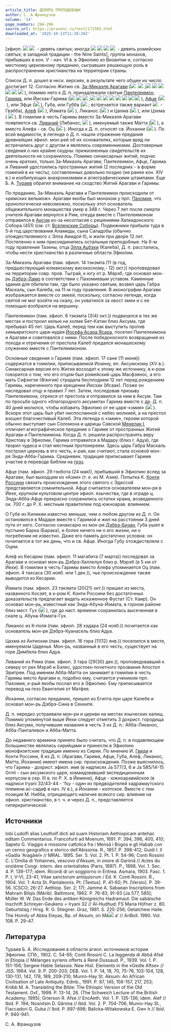 ```yaml
---
article_title: ДЕВЯТЬ ПРЕПОДОБНЫХ
author: С. А.Французов
volume: '14'
page_numbers: 294-296
source_url: https://pravenc.ru/text/171565.html
downloaded_at: '2025-10-13T11:38:26Z'
---
```


[эфиоп. ![](<https://pravenc.ru/char/26110/xa9 /image.png>) ![](<https://pravenc.ru/char/26110/ x5b1xf1Tq/image.png>)  - девять святых; иногда ![](<https://pravenc.ru/char/26110/xa9 /image.png>) ![](<https://pravenc.ru/char/26110/ x5b1xf1Tq /image.png>) ![](<https://pravenc.ru/char/26110/ xb5 /image.png>) ![](<https://pravenc.ru/char/26110/ SHxf5xdax8cq/image.png>)  - девять ромейских святых; в западной традиции - the Nine Saints], группа монахов, прибывших в кон. V - нач. VI в. в Эфиопию из Византии и, согласно местному церковному преданию, сыгравших решающую роль в распространении христианства на территории страны.

Список Д. п. дошел в неск. версиях, в результате чего общее их число достигает 12. Согласно Житию св. [За-Микаэля Арагави](<https://pravenc.ru/text/За-Микаэля Арагави.html>) (![](https://pravenc.ru/char/26110/xd6Hxf2yxd1xf4D/image.png)  ![](https://pravenc.ru/char/26110/xd1xc5x95xf5xda/image.png) ;![](<https://pravenc.ru/char/26110/ /image.png>) ![](<https://pravenc.ru/char/26110/ xd1xc5x95xf5 /image.png>) ![](<https://pravenc.ru/char/26110/ xb5 /image.png>) ![](<https://pravenc.ru/char/26110/ xd62Uxc32 /image.png>) ![](<https://pravenc.ru/char/26110/ xb5 /image.png>) ![](<https://pravenc.ru/char/26110/ xd6Hxf2yxd1xf4D/image.png>) ), помимо него к Д. п. принадлежали святые [Пантелеимон](https://pravenc.ru/text/Пантелеимон.html), [Гарима](https://pravenc.ru/text/Гарима.html), или Йисхак-Гарима (![](<https://pravenc.ru/char/26110/2Uxc2x5b /image.png>) ![](<https://pravenc.ru/char/26110/ xb5 /image.png>) ![](<https://pravenc.ru/char/26110/ xdcOH/image.png>) ;![](<https://pravenc.ru/char/26110/ /image.png>) ![](<https://pravenc.ru/char/26110/ 2UEx5b /image.png>) ![](<https://pravenc.ru/char/26110/ xb5 /image.png>) ![](<https://pravenc.ru/char/26110/ xd6xccUxc3xd8 /image.png>) ![](<https://pravenc.ru/char/26110/ xb5 /image.png>) ![](<https://pravenc.ru/char/26110/ xd1x60 /image.png>) ![](<https://pravenc.ru/char/26110/ xb5 /image.png>) ![](<https://pravenc.ru/char/26110/ xdcOH/image.png>) ), [Афце](https://pravenc.ru/text/Афце.html) (![](https://pravenc.ru/char/26110/xd1x3bxe1xf4/image.png) ), или Эфце (![](https://pravenc.ru/char/26110/wx3bxe1xf4/image.png) ), Губа, или Губба (![](https://pravenc.ru/char/26110/xdcxf1x60/image.png) ; встречается также вариант ![](https://pravenc.ru/char/26110/xdcxfax60/image.png)  - Гвэбба), [Алеф](https://pravenc.ru/text/Алеф.html) (![](https://pravenc.ru/char/26110/xd1xc1xf4x3b/image.png) ), Йэмата (![](https://pravenc.ru/char/26110/2Ix82f/image.png) ), Ликанос (![](https://pravenc.ru/char/26110/xc1xf2ZrU/image.png) ) и Цахма (![](https://pravenc.ru/char/26110/xe1FH/image.png) ), или Цэхма (
![](https://pravenc.ru/char/26110/xecFH/image.png) ). В гомилии в честь Гаримы вместо За-Микаэля Арагави появляется св. [Ливаний](https://pravenc.ru/text/Ливаний.html) (Либанос; ![](https://pravenc.ru/char/26110/xc1xf2x60rU/image.png) ), именуемый также Матта (![](https://pravenc.ru/char/26110/xc3x99x83/image.png) ), а вместо Алефа - св. Оц (![](https://pravenc.ru/char/26110/x84xec/image.png) ). Иногда к Д. п. относят св. Йоханни (![](https://pravenc.ru/char/26110/0xc2xcfxf2/image.png) ). По всей видимости, в легенде о Д. п. нашли отражение предания древнейших эфиоп. мон-рей об их основателях, которые вряд ли встречались друг с другом и являлись современниками. Достоверные сведения о них крайне скудны: прижизненных свидетельств их деятельности не сохранилось. Помимо синаксарных житий, подчас очень кратких, только За-Микаэль Арагави, Пантелеимон, Афце, Гарима и Ливаний удостоились пространных житий (2 последних - в форме гомилий в их честь), составленных довольно поздно (не ранее кон. XIV в.) и изобилующих анахронизмами и агиографическими штампами. Еще Б. А. [Тураев](https://pravenc.ru/text/Тураев.html) обратил внимание на сходство Житий Арагави и Гаримы.

По преданию, За-Микаэль Арагави и Пантелеимон происходили от «римских вельмож». Арагави якобы был монахом у прп. [Пахомия](https://pravenc.ru/text/Пахомий.html), что хронологически невозможно, поскольку этот основатель общежительного монашества умер в 348 г. Через 7 лет после смерти учителя Арагави вернулся в Рим, откуда вместе с Пантелеимоном отправился в [Аксум](<https://pravenc.ru/text/Аксумское царство.html>) из-за несогласия с решениями Халкидонского Собора (451) (см. ст. [Вселенские Соборы](<https://pravenc.ru/text/Вселенские Соборы.html>)). Подвижники прибыли туда в 5-й год царствования Аламеды, сына Саладобы (обычно отождествляемого с Элла Амидой II), и жили при дворе 12 лет. Постепенно к ним присоединились остальные преподобные. На 6-м году правления Тазены, отца [Элла Ацбэхи](<https://pravenc.ru/text/Элла Ацбэхи.html>) (Калеба), Д. п. расстались, чтобы нести христианство в различные области Эфиопии.

За-Микаэль Арагави (пам. эфиоп. 14 тэкэмта (11 (в год, предшествующий юлианскому високосному,- 12) окт.)) проповедовал на территории совр. пров. Тыграй, к югу от р. Мэрэб, где основал мон-рь [Дэбрэ-Дамо](https://pravenc.ru/text/Дэбрэ-Дамо.html) в соответствии с Пахомиевым уставом. Каменные здания для обители там, где было указано святым, возвел царь Габра Маскаль, сын Калеба, на 11-м году правления. В иконографии Арагави изображается вместе со змеей, поскольку, согласно легенде, когда святой не мог взойти на скалу, он ухватился за хвост змеи и с ее помощью взобрался на вершину.

Пантелеимон (пам. эфиоп. 6 тэкэмта (3(4) окт.)) подвизался в тех же местах и построил келью на холме Бет-Катин близ Аксума, где пребывал 45 лет. Царь Калеб, перед тем как выступить против химьяритского царя-иудея [Йосефа Асара Ясара](<https://pravenc.ru/text/Йосефа Асара Ясара.html>), посетил Пантелеимона и Арагави и советовался с ними. После победоносного возвращения из похода и отречения от престола Калеб предался монашескому служению вместе с Пантелеимоном.

Основные сведения о Гариме (пам. эфиоп. 17 сане (11 июня)) содержатся в гомилии, приписываемой Иоанну, еп. Аксумскому (XV в.). Синаксарная версия его Жития восходит к этому же источнику, в к-ром говорится о том, что его отцом был ромейский царь Масфэянос, а его мать Сэфэнгэя (Фэнгия) страдала бесплодием 12 лет перед рождением Гаримы, нареченного при крещении Йисхак (Исаак). Позже он наследовал отцу и правил 7 лет. Затем, последовав призыву Пантелеимона, отрекся от престола и отправился за ним в Аксум. Там по просьбе одного «благородного аксумита» Гарима вместе с др. Д. п. 40 дней молился, чтобы избавить Эфиопию от ее царя-«змия» (![](https://pravenc.ru/char/26110/xd1Rxf5xdd/image.png) ). Вскоре этот царь был убит ниспосланной с небес молнией, а на престол взошел благочестивый Калеб. Эта легенда о «змие», героем которой обычно выступает сын Соломона и царицы Савской [Менелик I](<https://pravenc.ru/text/Менелик I.html>), отличает агиографическое предание о Гариме от пространных Житий Арагави и Пантелеимона. Когда Д. п. решили распространять веру Христову в Эфиопии, Гарима отправился в Мадару (близ г. Адуа), где творил чудеса и стал местным протоиереем. Здесь царь Габра Маскаль построил церковь в его честь, к-рая, как считают, стала основой мон-ря Энда-Абба-Гарима. Средневек. традиция приписывает Гариме участие в переводе Библии на [геэз](https://pravenc.ru/text/геэз.html).

Афце (пам. эфиоп. 29 гэнбота (24 мая)), прибывший в Эфиопию вслед за Арагави, был выходцем из «Азии» (т. е. из М. Азии). Попытка К. [Конти Россини](<https://pravenc.ru/text/Конти Россини.html>) связать происхождение этого святого с Эдессой представляется сомнительной. Афце считается основателем мон-ря в Йехе, крупном культовом центре эфиоп. язычества, где в ограде ц. Энда-Абба-Афце прекрасно сохранились остатки храма, возведенного ок. 700 г. до Р. Х. местным правителем под южноарав. влиянием.

О Губе из Киликии известно меньше, чем о любом другом из Д. п. Он остановился в Мадаре вместе с Гаримой и жил на расстоянии 3 дней пути от него. Согласно синаксарю из мон-ря [Дэбрэ-Бизан](https://pravenc.ru/text/Дэбрэ-Бизан.html), Губа ушел в пустыню Барка (Барака), и более ничего ни о его жизни, ни о погребении не известно. Даже его память достаточно условна: он почитается в тот же день, что и св. Афце. Иногда Губу отождествляли с Оцем.

Алеф из Кесарии (пам. эфиоп. 11 магабита (7 марта)) последовал за Арагави и основал мон-рь Дэбрэ-Халлелуя близ р. Мэрэб (в 5 км от Йехи). В гомилии в честь Гаримы вместо Алефа упоминается Оц (пам. эфиоп. 4 тахсаса (30 нояб. или 1 дек.)), чье происхождение также выводится из Кесарии.

Йэмата (пам. эфиоп. 23 тэкэмта (20(21) окт.)) пришел из места, названного Косэят, в к-ром К. Конти Россини без достаточных доказательств предлагает видеть искаженное Фустат (Ст. Каир). Он основал мон-рь, известный как Энда-Абуна-Йэмата, в горном районе близ мест. Гух (![](https://pravenc.ru/char/26110/xdcxfaF/image.png) ), где до наст. времени сохранилась высеченная в скале ц. Абуна-Йэмата-Гух.

Ликанос из К-поля (пам. эфиоп. 28 хэдара (24 нояб.)) почитается как основатель мон-ря Дэбрэ-Куанасель близ Адуа.

Цахма из Антиохии (пам. эфиоп. 16 тэра (11(12) янв.)) поселился в месте, именуемом Цаденья. Мон-рь, названный в его честь, существует на горе Димбела близ Адуа.

Ливаний из Рима (пам. эфиоп. 3 тэра (29(30) дек.)), проповедовавший к северу от рек Мэрэб и Бэлес, удостоен почетного прозвания Апостол Эритреи. Под именем Абба-Матта он занимает в гомилии в честь Гаримы место Арагави и, подобно ему, считается учеником прп. Пахомия, к-рый якобы послал его в Эфиопию. Ему приписывается перевод на геэз Евангелия от Матфея.

Йоханни, согласно преданию, пришел из Египта при царе Калебе и основал мон-рь Дэбрэ-Сина в Сенхите.

Д. п. нередко устраивали мон-ри и церкви на местах языческих капищ. Помимо упомянутой выше Йехи следует отметить 3 дохрист. городища близ Аксума, получившие названия в честь 3 из Д. п.: Абба-Ликанос, Абба-Панталевон и Абба-Матта.

До недавнего времени принято было считать, что Д. п. в подавляющем большинстве являлись сирийцами и принесли в Эфиопию монофизитские традиции именно из Сирии. По мнению И. [Гвиди](https://pravenc.ru/text/Гвиди.html) и Конти Россини, 8 из Д. п. (Арагави, Гарима, Афце, Губа, Алеф, Ликанос, Матта, Йоханни) имеют имена сир. происхождения. Позже выяснилось, что Гарима - дохрист. эфиоп. имя (в надписях Ja 577/3, 6 и Ja 585/14-15 Grmt - сын аксумского царя, командовавший экспедиционным корпусом в сер. III в. по Р. Х. в Йемене), Афце - южноаравийское (в надписи Iryani 32/43-44 - 'fsy - один из предводителей хадрамаутского племени ас-садаф в нач. IV в.), а Йоханни - коптское. Вместе с тем позиция М. Нибба, отрицающего наличие всякого сир. влияния на эфиоп. христианство, в т. ч. и через Д. п., представляется гиперкритической.

## Источники

Iobi Ludolfi aliаs Leutholf dicti ad suam Historiam Aethiopicam antehac editam Commentarius. Francofurti ad Moenum, 1691. P. 394, 396, 400, 410; Sapeto G. Viaggio e missione cattolica fra i Mensâ i Bogos e gli Habab con un cenno geografico e storico dell'Abissinia. R., 1857. P. 398-412; Guidi I. Il «Gadla 'Aragâwî» // MRAL. 1895. Ser. 5. Vol. 2. Pt. 1. P. 54-96; Conti Rossini C. L'Omilia di Yohannes, vescovo d'Aksum, in onore di Garimâ // Actes du onzième Congr. intern. des orientalistes (Paris, 1897). P., 1898. Vol. 1. Sec. 4. P. 139-177; idem. Ricordi di un soggiorno in Eritrea. Asmara, 1903. Fasc. 1. P. I, V-VI, 23-41; Vitae sanctorum antiquiorum / Ed. K. Conti Rossini. R., 1904. Vol. 1: Acta St. Pantaleonis. Pt. [Textus]. P. 41-60; Pt. [Versio]. P. 39-56. (CSCO; 26-27. Aethiop. Ser. 2; 17); Jamme A. Sabaean Inscriptions from Mahram Bilqis (Mârib). Baltimore, 1962. P. 76-83, 91-93 [Ja 577, 585]; Müller W. W. Das Ende des antiken Königreichs Hadramaut: Die sabäische Inschrift Schreyer-Geukens = Iryani 32 // Al-Hudhud: FS Maria Höfner z. 80. Geburtstag / Hrsg. R. G. Stiegner. Graz, 1981. S. 225-256; Getatchew Haile. The Homily of Abba Eleyas, Bp. of Aksum, on Mä![](https://pravenc.ru/char/26150/x8fx8f/image.png) a‘ // AnBoll. 1990. Vol. 108. P. 29-47.

## Литература

Тураев Б. А. Исследования в области агиол. источников истории Эфиопии. СПб., 1902. С. 54-65; Conti Rossini C. La leggenda di Abbâ Afsê in Etiopia // Mélanges syriens offerts à René Dussaud. P., 1939. Vol. 1. P. 151-156; Sergew Hable Selassie. New Hist. Elements in the «Gedle Aftse» // JSS. 1964. Vol. 9. P. 200-203; DEB. Vol. 1. P. 14, 18, 70, 75-76, 103-104, 128, 130-131, 142, 178, 189, 209-210; Munro-Hay St. Aksum: An African Civilisation of Late Antiquity. Edinb., 1991. P. 87, 145, 156-157, 217, 253; Knibb M. A. Translating the Bible: The Ethiopic Version of the Old Testament. Oxf., 1999. P. 13-14, 26. (The Schweich Lecture of the British Academy; 1995); Grierson R. Afse // EncAeth. Vol. 1. P. 135-136; idem. Alef // Ibid. P. 194; Nosnitsin D. Gärima // Ibid. Vol. 2. P. 704-706; Munro-Hay St., Fiaccadori G. Guba // Ibid. P. 897-898; Balicka-Witakowska E. Gw«
h // Ibid. P. 940-941.

С. А.  Французов

